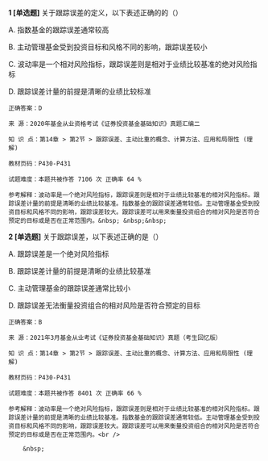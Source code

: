 **1 [单选题]** 关于跟踪误差的定义，以下表述正确的的（）

A. 指数基金的跟踪误差通常较高

B. 主动管理基金受到投资目标和风格不同的影响，跟踪误差较小&nbsp;&nbsp;

C. 波动率是一个相对风险指标，跟踪误差则是相对于业绩比较基准的绝对风险指标

D. 跟踪误差计量的前提是清晰的业绩比较标准&nbsp;

```
正确答案：D

来 源：2020年基金从业资格考试《证券投资基金基础知识》真题汇编二

知 识 点：第14章 > 第2节 > 跟踪误差、主动比重的概念、计算方法、应用和局限性 (理解)

教材页码：P430-P431

试题难度：本题共被作答 7106 次 正确率 64 %

参考解释：波动率是一个绝对风险指标，跟踪误差则是相对于业绩比较基准的相对风险指标。跟踪误差计量的前提是清晰的业绩比较基准。指数基金的跟踪误差通常较低。主动管理基金受到投资目标和风格不同的影响，跟踪误差较大。跟踪误差可以用来衡量投资组合的相对风险是否符合预定的目标或是否在正常范围内。&nbsp; &nbsp;&nbsp;
```


**2 [单选题]** 关于跟踪误差，以下表述正确的是（）

A. 跟踪误差是一个绝对风险指标

B. 跟踪误差计量的前提是清晰的业绩比较基准

C. 主动管理基金的跟踪误差通常比较小

D. 跟踪误差无法衡量投资组合的相对风险是否符合预定的目标

```
正确答案：B

来 源：2021年3月基金从业考试《证券投资基金基础知识》真题（考生回忆版）

知 识 点：第14章 > 第2节 > 跟踪误差、主动比重的概念、计算方法、应用和局限性 (理解)

教材页码：P430-P431

试题难度：本题共被作答 8401 次 正确率 66 %

参考解释：波动率是一个绝对风险指标，跟踪误差则是相对于业绩比较基准的相对风险指标。跟踪误差计量的前提是清晰的业绩比较基准。指数基金的跟踪误差通常较低。主动管理基金受到投资目标和风格不同的影响，跟踪误差较大。跟踪误差可以用来衡量投资组合的相对风险是否符合预定的目标或是否在正常范围内。<br />

	&nbsp;

```

